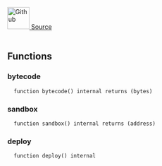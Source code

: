 <a href="https://github.com/AgentFi/agentfi-contracts/blob/main/contracts/lib/LibSandbox.sol"><img src="/img/github.svg" alt="Github" width="50px"/> Source</a><br/><br/>




## Functions
### bytecode
```solidity
  function bytecode() internal returns (bytes)
```




### sandbox
```solidity
  function sandbox() internal returns (address)
```




### deploy
```solidity
  function deploy() internal
```





